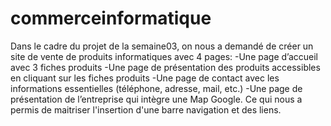 # commerceinformatique
Dans le cadre du projet de la semaine03, on nous a demandé de créer un site de vente de produits informatiques avec 4 pages:
-Une page d’accueil avec 3 fiches produits
-Une page de présentation des produits accessibles en cliquant sur les fiches produits
-Une page de contact avec les informations essentielles (téléphone, adresse, mail, etc.)
-Une page de présentation de l’entreprise qui intègre une Map Google.
Ce qui nous a permis de maitriser l'insertion d'une barre navigation et des liens.
